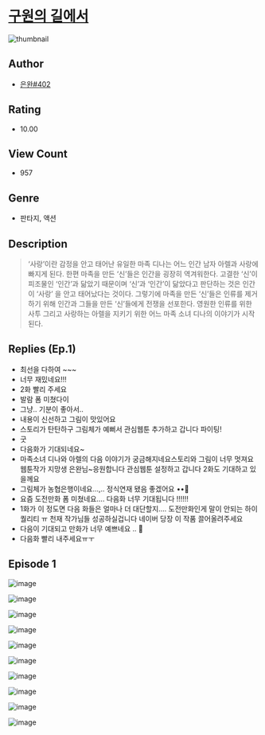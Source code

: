 # [구원의 길에서](https://comic.naver.com/challenge/list?titleId=809925)
![thumbnail](https://image-comic.pstatic.net/user_contents_data/challenge_comic/2023/05/24/364932/upload_7378129181183533410_480x623.jpeg)

## Author
- [은완#402](https://comic.naver.com/artistTitle?id=364932)

## Rating
- 10.00

## View Count
- 957

## Genre
- 판타지, 액션

## Description
> ‘사랑’이란 감정을 안고 태어난 유일한 마족 디나는 어느 인간 남자 아렐과 사랑에 빠지게 된다. 한편 마족을 만든 ‘신’들은 인간을 굉장히 역겨워한다. 고결한 ‘신’이 피조물인 ‘인간’과 닮았기 때문이며 ‘신’과 ‘인간’이 닮았다고 판단하는 것은 인간이 ‘사랑’ 을 안고 태어났다는 것이다. 그렇기에 마족을 만든 ‘신’들은 인류를 제거하기 위해 인간과 그들을 만든 ‘신’들에게 전쟁을 선포한다. 영원한 인류를 위한 사투 그리고 사랑하는 아렐을 지키기 위한 어느 마족 소녀 디나의 이야기가 시작된다.

## Replies (Ep.1)
- 최선을 다하여 ~~~
- 너무 재밌네요!!!
- 2화 빨리 주세요
- 발람 폼 미쳤다이
- 그냥.. 기분이 좋아서..
- 내용이 신선하고 그림이 맛있어요
- 스토리가 탄탄하구 그림체가 예뻐서 관심웹툰 추가하고 갑니다 파이팅!
- 굿
- 다음화가 기대되네요~
- 마족소녀 디나와 아렐의 다음 이야기가 궁금해지네요스토리와 그림이 너무 멋져요 웹툰작가 지망생 은완님~응원합니다 관심웹툰 설정하고 갑니다 2화도 기대하고 있을께요
- 그림체가 농협은행이네요...,.. 정식연재 됐음 좋겠어요 ••🤍
- 요즘 도전만화 폼 미쳤네요…. 다음화 너무 기대됩니다 !!!!!!
- 1화가 이 정도면 다음 화들은 얼마나 더 대단할지.... 도전만화인게 말이 안되는 하이퀄리티 ㅠ 천재 작가님들 성공하실겁니다 네이버 당장 이 작품 끌어올려주세요
- 다음이 기대되고 만화가 너무 예쁘네요 .. 🤩
- 다음화 빨리 내주세요ㅠㅜ

## Episode 1
![image](https://image-comic.pstatic.net/user_contents_data/challenge_comic/2023/05/24/364932/upload_3472892556149602660.jpeg)

![image](https://image-comic.pstatic.net/user_contents_data/challenge_comic/2023/05/24/364932/upload_3559313994082956646.jpeg)

![image](https://image-comic.pstatic.net/user_contents_data/challenge_comic/2023/05/23/364932/upload_4122312520091711076.jpeg)

![image](https://image-comic.pstatic.net/user_contents_data/challenge_comic/2023/05/23/364932/upload_7221865270086283365.jpeg)

![image](https://image-comic.pstatic.net/user_contents_data/challenge_comic/2023/05/23/364932/upload_7377287836499862884.jpeg)

![image](https://image-comic.pstatic.net/user_contents_data/challenge_comic/2023/05/23/364932/upload_4063761111355372082.jpeg)

![image](https://image-comic.pstatic.net/user_contents_data/challenge_comic/2023/05/23/364932/upload_7089902988360507704.jpeg)

![image](https://image-comic.pstatic.net/user_contents_data/challenge_comic/2023/05/23/364932/upload_3617625686973559604.jpeg)

![image](https://image-comic.pstatic.net/user_contents_data/challenge_comic/2023/05/23/364932/upload_3630242359544472377.jpeg)

![image](https://image-comic.pstatic.net/user_contents_data/challenge_comic/2023/05/23/364932/upload_3846697922405086004.jpeg)
